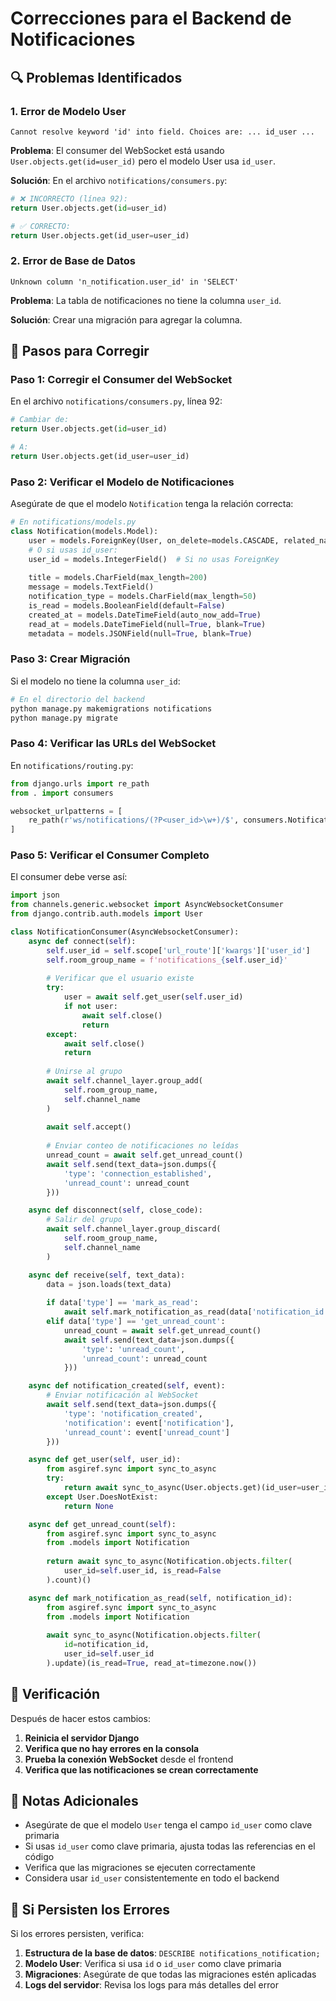 # Correcciones para el Backend de Notificaciones

## 🔍 Problemas Identificados

### 1. Error de Modelo User
```
Cannot resolve keyword 'id' into field. Choices are: ... id_user ...
```

**Problema**: El consumer del WebSocket está usando `User.objects.get(id=user_id)` pero el modelo User usa `id_user`.

**Solución**: En el archivo `notifications/consumers.py`:

```python
# ❌ INCORRECTO (línea 92):
return User.objects.get(id=user_id)

# ✅ CORRECTO:
return User.objects.get(id_user=user_id)
```

### 2. Error de Base de Datos
```
Unknown column 'n_notification.user_id' in 'SELECT'
```

**Problema**: La tabla de notificaciones no tiene la columna `user_id`.

**Solución**: Crear una migración para agregar la columna.

## 🔧 Pasos para Corregir

### Paso 1: Corregir el Consumer del WebSocket

En el archivo `notifications/consumers.py`, línea 92:

```python
# Cambiar de:
return User.objects.get(id=user_id)

# A:
return User.objects.get(id_user=user_id)
```

### Paso 2: Verificar el Modelo de Notificaciones

Asegúrate de que el modelo `Notification` tenga la relación correcta:

```python
# En notifications/models.py
class Notification(models.Model):
    user = models.ForeignKey(User, on_delete=models.CASCADE, related_name='notifications')
    # O si usas id_user:
    user_id = models.IntegerField()  # Si no usas ForeignKey
    
    title = models.CharField(max_length=200)
    message = models.TextField()
    notification_type = models.CharField(max_length=50)
    is_read = models.BooleanField(default=False)
    created_at = models.DateTimeField(auto_now_add=True)
    read_at = models.DateTimeField(null=True, blank=True)
    metadata = models.JSONField(null=True, blank=True)
```

### Paso 3: Crear Migración

Si el modelo no tiene la columna `user_id`:

```bash
# En el directorio del backend
python manage.py makemigrations notifications
python manage.py migrate
```

### Paso 4: Verificar las URLs del WebSocket

En `notifications/routing.py`:

```python
from django.urls import re_path
from . import consumers

websocket_urlpatterns = [
    re_path(r'ws/notifications/(?P<user_id>\w+)/$', consumers.NotificationConsumer.as_asgi()),
]
```

### Paso 5: Verificar el Consumer Completo

El consumer debe verse así:

```python
import json
from channels.generic.websocket import AsyncWebsocketConsumer
from django.contrib.auth.models import User

class NotificationConsumer(AsyncWebsocketConsumer):
    async def connect(self):
        self.user_id = self.scope['url_route']['kwargs']['user_id']
        self.room_group_name = f'notifications_{self.user_id}'
        
        # Verificar que el usuario existe
        try:
            user = await self.get_user(self.user_id)
            if not user:
                await self.close()
                return
        except:
            await self.close()
            return
        
        # Unirse al grupo
        await self.channel_layer.group_add(
            self.room_group_name,
            self.channel_name
        )
        
        await self.accept()
        
        # Enviar conteo de notificaciones no leídas
        unread_count = await self.get_unread_count()
        await self.send(text_data=json.dumps({
            'type': 'connection_established',
            'unread_count': unread_count
        }))

    async def disconnect(self, close_code):
        # Salir del grupo
        await self.channel_layer.group_discard(
            self.room_group_name,
            self.channel_name
        )

    async def receive(self, text_data):
        data = json.loads(text_data)
        
        if data['type'] == 'mark_as_read':
            await self.mark_notification_as_read(data['notification_id'])
        elif data['type'] == 'get_unread_count':
            unread_count = await self.get_unread_count()
            await self.send(text_data=json.dumps({
                'type': 'unread_count',
                'unread_count': unread_count
            }))

    async def notification_created(self, event):
        # Enviar notificación al WebSocket
        await self.send(text_data=json.dumps({
            'type': 'notification_created',
            'notification': event['notification'],
            'unread_count': event['unread_count']
        }))

    async def get_user(self, user_id):
        from asgiref.sync import sync_to_async
        try:
            return await sync_to_async(User.objects.get)(id_user=user_id)
        except User.DoesNotExist:
            return None

    async def get_unread_count(self):
        from asgiref.sync import sync_to_async
        from .models import Notification
        
        return await sync_to_async(Notification.objects.filter(
            user_id=self.user_id, is_read=False
        ).count)()

    async def mark_notification_as_read(self, notification_id):
        from asgiref.sync import sync_to_async
        from .models import Notification
        
        await sync_to_async(Notification.objects.filter(
            id=notification_id,
            user_id=self.user_id
        ).update)(is_read=True, read_at=timezone.now())
```

## 🧪 Verificación

Después de hacer estos cambios:

1. **Reinicia el servidor Django**
2. **Verifica que no hay errores en la consola**
3. **Prueba la conexión WebSocket** desde el frontend
4. **Verifica que las notificaciones se crean correctamente**

## 📝 Notas Adicionales

- Asegúrate de que el modelo `User` tenga el campo `id_user` como clave primaria
- Si usas `id_user` como clave primaria, ajusta todas las referencias en el código
- Verifica que las migraciones se ejecuten correctamente
- Considera usar `id_user` consistentemente en todo el backend

## 🚨 Si Persisten los Errores

Si los errores persisten, verifica:

1. **Estructura de la base de datos**: `DESCRIBE notifications_notification;`
2. **Modelo User**: Verifica si usa `id` o `id_user` como clave primaria
3. **Migraciones**: Asegúrate de que todas las migraciones estén aplicadas
4. **Logs del servidor**: Revisa los logs para más detalles del error
